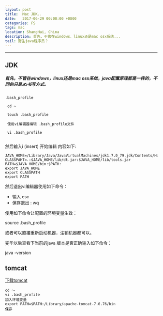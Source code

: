 ```yaml
---
layout: post
title:  Mac JDK..
date:   2017-06-29 00:00:00 +0800
categories: FS
tags: mac
location: ShangHai, China
description: 首先，不管在windows，linux还是mac osx系统...
tail: 野生java程序员？
---
```

---

## JDK 
##### 首先，不管在windows，linux还是mac osx系统，java配置原理都是一样的，不同的只是✍️书写方式。 
```
.bash_profile

 cd ~
  
 touch .bash_profile
 
 使用vi编辑器编辑 .bash_profile文件
 
 vi .bash_profile  


```
然后输入i (insert) 开始编辑
内容如下:

```
JAVA_HOME=/Library/Java/JavaVirtualMachines/jdk1.7.0_79.jdk/Contents/Home
CLASSPAHT=.:$JAVA_HOME/lib/dt.jar:$JAVA_HOME/lib/tools.jar
PATH=$JAVA_HOME/bin:$PATH:
export JAVA_HOME
export CLASSPATH
export PATH
```

然后退出vi编辑器使用如下命令：

- 输入 esc  
- 保存退出 : wq  

使用如下命令让配置的环境变量生效：

source .bash_profile  

或者可以直接重新启动机器，注销机器都可以。

完毕以后查看下当前的java 版本是否正确输入如下命令：

java -version

## tomcat 
[下载tomcat](http://tomcat.apache.org/download-70.cgi)
```
cd ～
vi .bash_profile
加入环境变量
export PATH=$PATH:/Library/apache-tomcat-7.0.76/bin
保存

```


